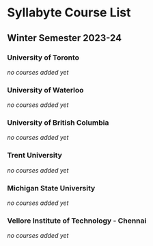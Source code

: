 # Syllabyte Course List
## Winter Semester 2023-24

### University of Toronto
*no courses added yet*

### University of Waterloo
*no courses added yet*

### University of British Columbia
*no courses added yet*

### Trent University
*no courses added yet*

### Michigan State University
*no courses added yet*

### Vellore Institute of Technology - Chennai
*no courses added yet*
